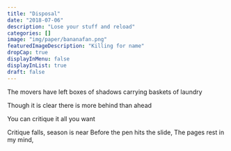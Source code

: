 ```yaml
---
title: "Disposal"
date: "2018-07-06"
description: "Lose your stuff and reload"
categories: []
image: "img/paper/bananafan.png"
featuredImageDescription: "Killing for name"
dropCap: true
displayInMenu: false
displayInList: true
draft: false
---
```


The movers have left
boxes of shadows
carrying baskets of laundry


Though it is clear there is more behind than ahead

You can critique it all you want

Critique falls, season is near
Before the pen hits the slide,
The pages rest in my mind, 